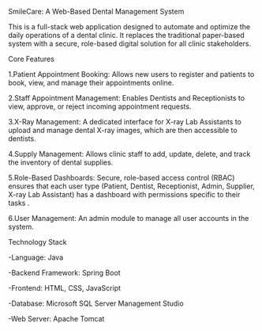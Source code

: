 
SmileCare: A Web-Based Dental Management System 

This is a full-stack web application designed to automate and optimize the daily operations of a dental clinic. It replaces the traditional paper-based system with a secure, role-based digital solution for all clinic stakeholders.



Core Features

 1.Patient Appointment Booking: Allows new users to register and patients to book, view, and manage their appointments online.
 
 2.Staff Appointment Management: Enables Dentists and Receptionists to view, approve, or reject incoming appointment requests.
 
 3.X-Ray Management: A dedicated interface for X-ray Lab Assistants to upload and manage dental X-ray images, which are then accessible to dentists.
 
 4.Supply Management: Allows clinic staff to add, update, delete, and track the inventory of dental supplies.
 
 5.Role-Based Dashboards: Secure, role-based access control (RBAC) ensures that each user type (Patient, Dentist, Receptionist, Admin, Supplier, X-ray Lab Assistant) has a dashboard with permissions specific to   their tasks .
 
 6.User Management: An admin module to manage all user accounts in the system.


Technology Stack

-Language: Java 

-Backend Framework: Spring Boot 

-Frontend: HTML, CSS, JavaScript 

-Database: Microsoft SQL Server Management Studio 

-Web Server: Apache Tomcat 

